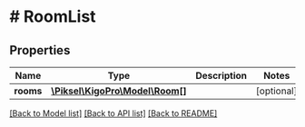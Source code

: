 # # RoomList

## Properties

Name | Type | Description | Notes
------------ | ------------- | ------------- | -------------
**rooms** | [**\Piksel\KigoPro\Model\Room[]**](Room.md) |  | [optional] 

[[Back to Model list]](../../README.md#documentation-for-models) [[Back to API list]](../../README.md#documentation-for-api-endpoints) [[Back to README]](../../README.md)


